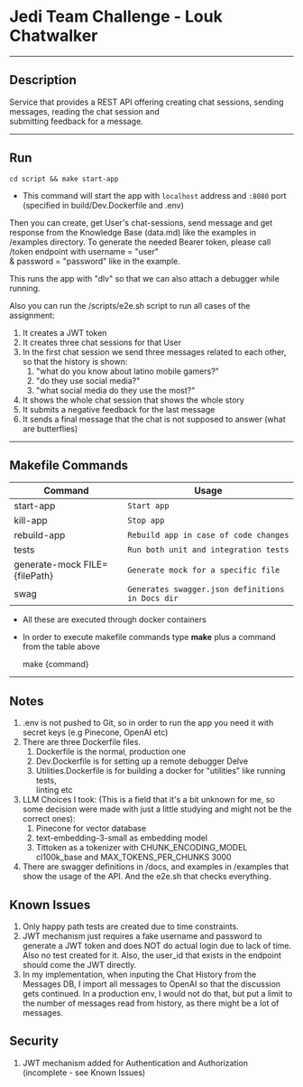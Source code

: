 # Jedi Team Challenge - Louk Chatwalker

---

## Description

Service that provides a REST API offering creating chat sessions, sending messages, reading the chat session and  
submitting feedback for a message.

---

## Run

`cd script && make start-app`

* This command will start the app with `localhost` address and `:8080` port (specified in build/Dev.Dockerfile and .env)

Then you can create, get User's chat-sessions, send message and get response from the Knowledge Base (data.md)
like the examples in /examples directory. To generate the needed Bearer token, please call /token endpoint with
username = "user"  
& password = "password" like in the example.

This runs the app with "dlv" so that we can also attach a debugger while running.

Also you can run the /scripts/e2e.sh script to run all cases of the assignment:

1. It creates a JWT token
2. It creates three chat sessions for that User
3. In the first chat session we send three messages related to each other, so that the history
   is shown:
    1. "what do you know about latino mobile gamers?"
    2. "do they use social media?"
    3. "what social media do they use the most?"
4. It shows the whole chat session that shows the whole story
5. It submits a negative feedback for the last message
6. It sends a final message that the chat is not supposed to answer (what are butterflies)

---

## Makefile Commands

| Command                       | Usage                                            |
|-------------------------------|--------------------------------------------------|
| start-app                     | `Start app`                                      |
| kill-app                      | `Stop app`                                       |
| rebuild-app                   | `Rebuild app in case of code changes`            |
| tests                         | `Run both unit and integration tests`            |
| generate-mock FILE={filePath} | `Generate mock for a specific file`              |
| swag                          | `Generates swagger.json definitions in Docs dir` |

* All these are executed through docker containers
* In order to execute makefile commands type **make** plus a command from the table above

  make {command}

---

## Notes

1. .env is not pushed to Git, so in order to run the app you need it with secret keys (e.g Pinecone, OpenAI etc)
2. There are three Dockerfile files.
    1. Dockerfile is the normal, production one
    2. Dev.Dockerfile is for setting up a remote debugger Delve
    3. Utilities.Dockerfile is for building a docker for "utilities" like running tests,  
       linting etc
4. LLM Choices I took: (This is a field that it's a bit unknown for me, so some decision were made with just a little
   studying
   and might not be the correct ones):
    1. Pinecone for vector database
    2. text-embedding-3-small as embedding model
    3. Tittoken as a tokenizer with CHUNK_ENCODING_MODEL cl100k_base and MAX_TOKENS_PER_CHUNKS 3000
5. There are swagger definitions in /docs, and examples in /examples that show the usage of the API. And the e2e.sh that
   checks everything.

## Known Issues

1. Only happy path tests are created due to time constraints.
2. JWT mechanism just requires a fake username and password to generate a JWT token and does NOT do
   actual login due to lack of time. Also no test created for it. Also, the user_id that exists in the endpoint should
   come
   the JWT directly.
3. In my implementation, when inputing the Chat History from the Messages DB, I import all messages to OpenAI so that
   the
   discussion gets continued. In a production env, I would not do that, but put a limit to the number of messages read
   from
   history, as there might be a lot of messages.

## Security

1. JWT mechanism added for Authentication and Authorization (incomplete - see Known Issues)